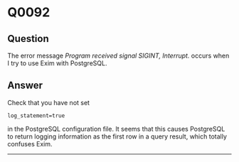 Q0092
=====

Question
--------

The error message *Program received signal SIGINT, Interrupt.* occurs
when I try to use Exim with PostgreSQL.

Answer
------

Check that you have not set

    log_statement=true

in the PostgreSQL configuration file. It seems that this causes
PostgreSQL to return logging information as the first row in a query
result, which totally confuses Exim.

* * * * *
